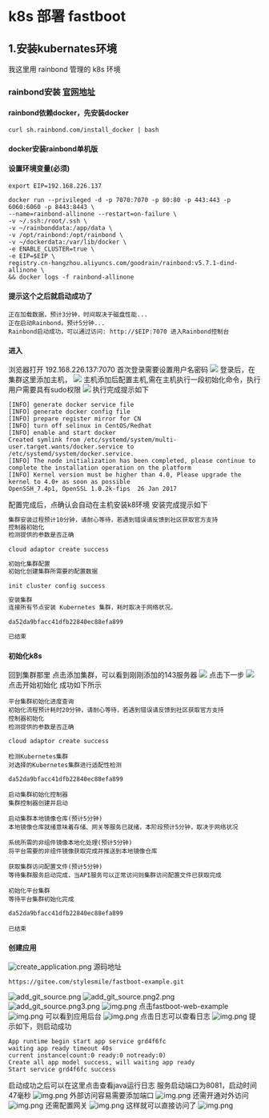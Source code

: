 # k8s 部署 fastboot
## 1.安装kubernates环境
我这里用 rainbond 管理的 k8s 环境

### rainbond安装 [官网地址](https://www.rainbond.com/docs/installation/install-with-dind)

#### rainbond依赖docker，先安装docker
```shell
curl sh.rainbond.com/install_docker | bash
```

#### docker安装rainbond单机版

#### 设置环境变量(必须)
```shell 
export EIP=192.168.226.137

```
```shell
docker run --privileged -d -p 7070:7070 -p 80:80 -p 443:443 -p 6060:6060 -p 8443:8443 \
--name=rainbond-allinone --restart=on-failure \
-v ~/.ssh:/root/.ssh \
-v ~/rainbonddata:/app/data \
-v /opt/rainbond:/opt/rainbond \
-v ~/dockerdata:/var/lib/docker \
-e ENABLE_CLUSTER=true \
-e EIP=$EIP \
registry.cn-hangzhou.aliyuncs.com/goodrain/rainbond:v5.7.1-dind-allinone \
&& docker logs -f rainbond-allinone

```
#### 提示这个之后就启动成功了
```
正在加载数据，预计3分钟，时间取决于磁盘性能...
正在启动Rainbond，预计5分钟...
Rainbond启动成功，可以通过访问: http://$EIP:7070 进入Rainbond控制台
```
#### 进入
  浏览器打开 192.168.226.137:7070
  首次登录需要设置用户名密码
<img src="../../../doc/image/云原生/kubernetes/regist.png">
  登录后，在集群这里添加主机，
  <img src="../../../doc/image/云原生/kubernetes/add_host.png">
  主机添加后配置主机,需在主机执行一段初始化命令，执行用户需要具有sudo权限
  <img src="../../../doc/image/云原生/kubernetes/excute_shell.png">
  执行完成提示如下
```
[INFO] generate docker service file
[INFO] generate docker config file
[INFO] prepare register mirror for CN
[INFO] turn off selinux in CentOS/Redhat
[INFO] enable and start docker
Created symlink from /etc/systemd/system/multi-user.target.wants/docker.service to /etc/systemd/system/docker.service.
[INFO] The node initialization has been completed, please continue to complete the installation operation on the platform 
[INFO] Kernel version must be higher than 4.0, Please upgrade the kernel to 4.0+ as soon as possible 
OpenSSH_7.4p1, OpenSSL 1.0.2k-fips  26 Jan 2017
```
  配置完成后，点确认会自动在主机安装k8环境
  安装完成提示如下
```a
集群安装过程预计10分钟，请耐心等待，若遇到错误请反馈到社区获取官方支持
控制器初始化
检测提供的参数是否正确

cloud adaptor create success

初始化集群配置
初始化创建集群所需要的配置数据

init cluster config success

安装集群
连接所有节点安装 Kubernetes 集群，耗时取决于网络状况。

da52da9bfacc41dfb22840ec88efa899

已结束
```
#### 初始化k8s
  回到集群那里
  点击添加集群，可以看到刚刚添加的143服务器
  <img src="../../../doc/image/云原生/kubernetes/next.png"> 
  点击下一步
  <img src="../../../doc/image/云原生/kubernetes/init.png"> 
  点击开始初始化
  成功如下所示
```
平台集群初始化进度查询
初始化流程预计耗时20分钟，请耐心等待，若遇到错误请反馈到社区获取官方支持
控制器初始化
检测提供的参数是否正确

cloud adaptor create success

检测Kubernetes集群
对选择的Kubernetes集群进行适配性检测

da52da9bfacc41dfb22840ec88efa899

启动集群初始化控制器
集群控制器创建并启动

启动集群本地镜像仓库(预计5分钟)
本地镜像仓库就绪意味着存储、网关等服务已就绪，本阶段预计5分钟，取决于网络状况

系统所需的非组件镜像本地化处理(预计5分钟)
将平台需要的非组件镜像获取完成并推送到本地镜像仓库

获取集群访问配置文件(预计5分钟)
等待集群服务启动完成，当API服务可以正常访问则集群访问配置文件已获取完成

初始化平台集群
等待平台集群初始化完成

da52da9bfacc41dfb22840ec88efa899

已结束
```
#### 创建应用
![create_application.png](../../image/云原生/kubernetes/create_application.png)
  源码地址
```git
https://gitee.com/stylesmile/fastboot-example.git
```
![add_git_source.png](../../image/云原生/kubernetes/add_git_source.png)
![add_git_source.png2.png](../../image/云原生/kubernetes/add_git_source.png2.png)
![add_git_source.png3.png](../../image/云原生/kubernetes/add_git_source.png3.png)
![img.png](../../image/云原生/kubernetes/add_git_source.png4.png)
  点击fastboot-web-example
![img.png](../../image/云原生/kubernetes/add_git_source.png5.png)
  可以看到应用后台
![img.png](../../image/云原生/kubernetes/add_git_source.png6.png)
  点击日志可以查看日志
![img.png](../../image/云原生/kubernetes/add_git_source.png7.png)
  提示如下，则启动成功
```
App runtime begin start app service grd4f6fc
waiting app ready timeout 40s
current instance(count:0 ready:0 notready:0)
Create all app model success, will waiting app ready
Start service grd4f6fc success
```
  启动成功之后可以在这里点击查看java运行日志
  服务启动端口为8081，启动时间47毫秒
  ![img.png](../../image/云原生/kubernetes/add_git_source.png8.png)
  外部访问容易需要添加端口
  ![img.png](../../image/云原生/kubernetes/add_git_source.png9.png)
  还需开通对外访问
  ![img.png](../../image/云原生/kubernetes/add_git_source.png10.png)
  还需配置网关
  ![img.png](../../image/云原生/kubernetes/add_git_source.png11.png)
  这样就可以直接访问了
  ![img.png](../../image/云原生/kubernetes/add_git_source.png12.png)